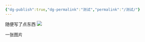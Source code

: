 ```yaml
---
{"dg-publish":true,"dg-permalink":"测试","permalink":"/测试/"}
---
```



随便写了点东西
![](https://testingcf.jsdelivr.net/gh/VIP-888/aabbcc@uu/abc/20230628151440.png)

一张图片

